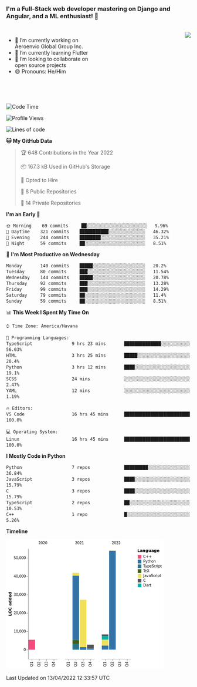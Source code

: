 ### I'm a Full-Stack web developer mastering on Django and Angular, and a ML enthusiast!  👋

<br/>

<img align="right" height="250"  src="https://media1.giphy.com/media/qgQUggAC3Pfv687qPC/giphy.gif?cid=ecf05e470ttfxgsj072btembitu1zn4ti3t3cdyg4jo5b3by&rid=giphy.gif&ct=g" />

 <div style="width:50%">
    <ul>
      <li>🔭 I’m currently working on Aeroenvio Global Group Inc.</li>
      <li>🌱 I’m currently learning Flutter</li>
      <li>👯 I’m looking to collaborate on open source projects</li>
      <li>😄 Pronouns: He/Him</li>
<!--       <li>⚡ Fun fact: I started my first professional project for a company as web dev without knowing any JS </li> -->
    </ul>
  </div>
  
<br/><br/><br/>


<!--START_SECTION:waka-->
![Code Time](http://img.shields.io/badge/Code%20Time-127%20hrs%2015%20mins-blue)

![Profile Views](http://img.shields.io/badge/Profile%20Views-2-blue)

![Lines of code](https://img.shields.io/badge/From%20Hello%20World%20I%27ve%20Written-139%20Thousand%20lines%20of%20code-blue)

**🐱 My GitHub Data** 

> 🏆 648 Contributions in the Year 2022
 > 
> 📦 167.3 kB Used in GitHub's Storage 
 > 
> 💼 Opted to Hire
 > 
> 📜 8 Public Repositories 
 > 
> 🔑 14 Private Repositories  
 > 
**I'm an Early 🐤** 

```text
🌞 Morning    69 commits     ██░░░░░░░░░░░░░░░░░░░░░░░   9.96% 
🌆 Daytime    321 commits    ███████████░░░░░░░░░░░░░░   46.32% 
🌃 Evening    244 commits    ████████░░░░░░░░░░░░░░░░░   35.21% 
🌙 Night      59 commits     ██░░░░░░░░░░░░░░░░░░░░░░░   8.51%

```
📅 **I'm Most Productive on Wednesday** 

```text
Monday       140 commits    █████░░░░░░░░░░░░░░░░░░░░   20.2% 
Tuesday      80 commits     ███░░░░░░░░░░░░░░░░░░░░░░   11.54% 
Wednesday    144 commits    █████░░░░░░░░░░░░░░░░░░░░   20.78% 
Thursday     92 commits     ███░░░░░░░░░░░░░░░░░░░░░░   13.28% 
Friday       99 commits     ███░░░░░░░░░░░░░░░░░░░░░░   14.29% 
Saturday     79 commits     ██░░░░░░░░░░░░░░░░░░░░░░░   11.4% 
Sunday       59 commits     ██░░░░░░░░░░░░░░░░░░░░░░░   8.51%

```


📊 **This Week I Spent My Time On** 

```text
⌚︎ Time Zone: America/Havana

💬 Programming Languages: 
TypeScript               9 hrs 23 mins       ██████████████░░░░░░░░░░░   56.03% 
HTML                     3 hrs 25 mins       █████░░░░░░░░░░░░░░░░░░░░   20.4% 
Python                   3 hrs 12 mins       ████░░░░░░░░░░░░░░░░░░░░░   19.1% 
SCSS                     24 mins             ░░░░░░░░░░░░░░░░░░░░░░░░░   2.47% 
YAML                     12 mins             ░░░░░░░░░░░░░░░░░░░░░░░░░   1.19%

🔥 Editors: 
VS Code                  16 hrs 45 mins      █████████████████████████   100.0%

💻 Operating System: 
Linux                    16 hrs 45 mins      █████████████████████████   100.0%

```

**I Mostly Code in Python** 

```text
Python                   7 repos             █████████░░░░░░░░░░░░░░░░   36.84% 
JavaScript               3 repos             ████░░░░░░░░░░░░░░░░░░░░░   15.79% 
C                        3 repos             ████░░░░░░░░░░░░░░░░░░░░░   15.79% 
TypeScript               2 repos             ██░░░░░░░░░░░░░░░░░░░░░░░   10.53% 
C++                      1 repo              █░░░░░░░░░░░░░░░░░░░░░░░░   5.26%

```


**Timeline**

![Chart not found](https://raw.githubusercontent.com/dfg-98/dfg-98/main/charts/bar_graph.png) 


 Last Updated on 13/04/2022 12:33:57 UTC
<!--END_SECTION:waka-->
